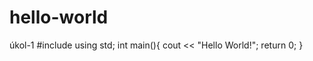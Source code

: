 # hello-world
úkol-1
#include <iostream>
using std;
int main(){
    cout << "Hello World!";
    return 0;
}
